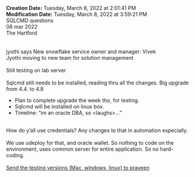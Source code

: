 <div><b>Creation Date:</b> Tuesday, March 8, 2022 at 2:01:41 PM<br></div>
<div><b>Modification Date:</b> Tuesday, March 8, 2022 at 3:59:21 PM<br></div>
<div>SQLCMD questions</div>
<div>08 mar 2022</div>
<div>The Hartford</div>
<div><br></div>
<div><br></div>
<div>jyothi says New snowflake service owner and manager: Vivek </div>
<div>Jyothi moving to new team for solution management </div>
<div><br></div>
<div>Still testing on lab server</div>
<div><br></div>
<div>Sqlcmd still needs to be installed, reading thru all the changes. Big upgrade from 4.4. to 4.8</div>
<ul>
<li>Plan to complete upgrade the week tho, for testing.</li>
<li>Sqlcmd will be installed on linux box.</li>
<li>Timeline: “im an oracle DBA, so &ltlaughs&gt…”</li>
</ul>
<div><br></div>
<div>How do y’all use credentials? Any changes to that in automation especially.</div>
<div><br></div>
<div>We use udeploy for that, and oracle wallet. So nothing to code on the environment, uses common server for entire application. So no hard-coding.</div>
<div><br></div>
<div><u>Send the testing versions (Mac, windows, linux) to praveen	</u></div>

